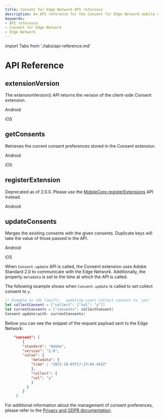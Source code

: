 ```yaml
---
title: Consent for Edge Network API reference
description: An API reference for the Consent for Edge Network mobile extension.
keywords:
- API reference
- Consent for Edge Network
- Edge Network
---
```


import Tabs from './tabs/api-reference.md'

# API Reference

## extensionVersion

The extensionVersion() API returns the version of the client-side Consent extension.

<TabsBlock orientation="horizontal" slots="heading, content" repeat="2"/>

Android

<Tabs query="platform=android&api=extension-version"/>

iOS

<Tabs query="platform=ios&api=extension-version"/>

## getConsents

Retrieves the current consent preferences stored in the Consent extension.

<TabsBlock orientation="horizontal" slots="heading, content" repeat="2"/>

Android

<Tabs query="platform=android&api=get-consents"/>

iOS

<Tabs query="platform=ios&api=get-consents"/>

## registerExtension

<InlineAlert variant="warning" slots="text"/>

Deprecated as of 2.0.0. Please use the [MobileCore.registerExtensions](../mobile-core/api-reference.md#registerextensions) API instead.

<TabsBlock orientation="horizontal" slots="heading, content" repeat="1"/>

Android

<Tabs query="platform=android&api=register-extension"/>

## updateConsents

Merges the existing consents with the given consents. Duplicate keys will take the value of those passed in the API.

<TabsBlock orientation="horizontal" slots="heading, content" repeat="2"/>

Android

<Tabs query="platform=android&api=update-consents"/>

iOS

<Tabs query="platform=ios&api=update-consents"/>

<InlineAlert variant="info" slots="text1, text2, text3, text4, text5"/>

When `Consent.update` API is called, the Consent extension uses Adobe Standard 2.0 to communicate with the Edge Network.  Additionally, the property `metadata` is set to the time at which the API is called.

The following example shows when `Consent.update` is called to set collect consent to `y`:

```swift
// Example in iOS (Swift),  updating users collect consent to 'yes'
let collectConsent = ["collect": ["val": "y"]]
let currentConsents = ["consents": collectConsent]
Consent.update(with: currentConsents)
```

Bellow you can see the snippet of the request payload sent to the Edge Network:

```json
    "consent": [
        {
        "standard": "Adobe",
        "version": "2.0",
        "value": {
            "metadata": {
            "time" : "2023-10-03T17:23:04.443Z"
            },
            "collect": {
            "val": "y"
            }
          }
        }
     ]
```

For additional information about the management of consent preferences, please refer to the [Privacy and GDPR documentation](../resources/privacy-and-gdpr.md#using-experience-platform-sdks-for-edge-network).
